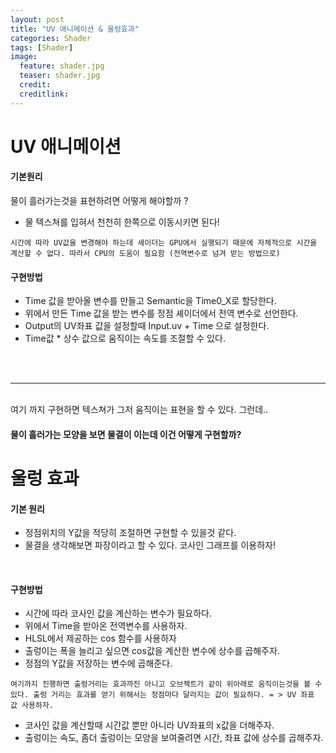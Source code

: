 ```yaml
---
layout: post
title: "UV 애니메이션 & 울렁효과"
categories: Shader
tags: [Shader]
image:
  feature: shader.jpg
  teaser: shader.jpg
  credit:
  creditlink:
---
```

# UV 애니메이션

#### 기본원리

 물이 흘러가는것을 표현하려면 어떻게 해야할까 ? <br>
 - 물 텍스쳐를 입혀서 천천히 한쪽으로 이동시키면 된다!

 `시간에 따라 UV값을 변경해야 하는데 셰이더는 GPU에서 실행되기 때문에 자체적으로
 시간을 계산할 수 없다. 따라서 CPU의 도움이 필요함 (전역변수로 넘겨 받는 방법으로)`<br>


#### 구현방법
- Time 값을 받아올 변수를 만들고 Semantic을 Time0_X로 할당한다.
- 위에서 만든 Time 값을 받는 변수를 정점 셰이더에서 전역 변수로 선언한다.
- Output의 UV좌표 값을 설정할때 Input.uv + Time 으로 설정한다.
- Time값 * 상수 값으로 움직이는 속도를 조절할 수 있다.
<br>
<br>
<hr>
<br>
여기 까지 구현하면 텍스쳐가 그저 움직이는 표현을 할 수 있다. 그런데..<br>

#### 물이 흘러가는 모양을 보면 물결이 이는데 이건 어떻게 구현할까?



# 울렁 효과

#### 기본 원리

- 정점위치의 Y값을 적당히 조절하면 구현할 수 있을것 같다.
- 물결을 생각해보면 파장이라고 할 수 있다. 코사인 그래프를 이용하자!

<br>

#### 구현방법
- 시간에 따라 코사인 값을 계산하는 변수가 필요하다.
- 위에서 Time을 받아온 전역변수를 사용하자.
- HLSL에서 제공하는 cos 함수를 사용하자
- 출렁이는 폭을 늘리고 싶으면 cos값을 계산한 변수에 상수를 곱해주자.
- 정점의 Y값을 저장하는 변수에 곱해준다.

`여기까지 진행하면 출렁거리는 효과까진 아니고 오브젝트가 같이 위아래로 움직이는것을 볼 수 있다.
출렁 거리는 효과를 얻기 위해서는 정점마다 달라지는 값이 필요하다. = > UV 좌표 값 사용하자.`

- 코사인 값을 계산할때 시간값 뿐만 아니라 UV좌표의 x값을 더해주자.
- 출렁이는 속도, 좀더 출렁이는 모양을 보여줄려면 시간, 좌표 값에 상수를 곱해주자.
